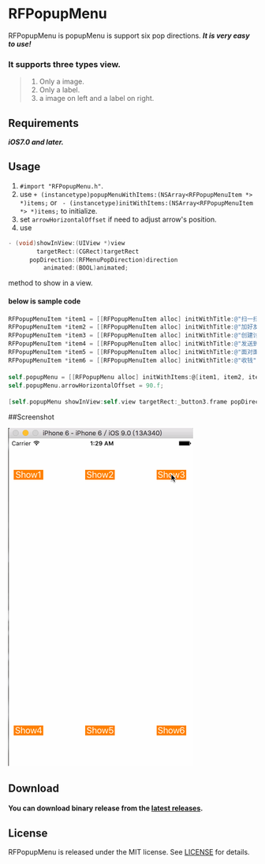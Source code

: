 # RFPopupMenu
RFPopupMenu is popupMenu is support  six pop directions.
***It is very easy to use!***

### It supports three types view.
> 1. Only a image.
> 2. Only a label.
> 3. a image on left and a label on right.


##  Requirements
_**iOS7.0 and later.**_


##  Usage
1. `#import "RFPopupMenu.h"`.
2. use `+ (instancetype)popupMenuWithItems:(NSArray<RFPopupMenuItem *> *)items;` or ` - (instancetype)initWithItems:(NSArray<RFPopupMenuItem *> *)items;` to initialize.
3. set `arrowHorizontalOffset` if need to adjust arrow's position.
4. use

```objective-c
- (void)showInView:(UIView *)view
        targetRect:(CGRect)targetRect
      popDirection:(RFMenuPopDirection)direction
          animated:(BOOL)animated;
```

method to show in a view.



#### below is sample code
```objective-c
RFPopupMenuItem *item1 = [[RFPopupMenuItem alloc] initWithTitle:@"扫一扫" image:[UIImage imageNamed:@"scan"] target:self action:@selector(itemClicked:)];
RFPopupMenuItem *item2 = [[RFPopupMenuItem alloc] initWithTitle:@"加好友" image:[UIImage imageNamed:@"add"] target:self action:@selector(itemClicked:)];
RFPopupMenuItem *item3 = [[RFPopupMenuItem alloc] initWithTitle:@"创建讨论组" image:[UIImage imageNamed:@"chat"] target:self action:@selector(itemClicked:)];
RFPopupMenuItem *item4 = [[RFPopupMenuItem alloc] initWithTitle:@"发送到电脑" image:[UIImage imageNamed:@"computer"] target:self action:@selector(itemClicked:)];
RFPopupMenuItem *item5 = [[RFPopupMenuItem alloc] initWithTitle:@"面对面传" image:[UIImage imageNamed:@"change"] target:self action:@selector(itemClicked:)];
RFPopupMenuItem *item6 = [[RFPopupMenuItem alloc] initWithTitle:@"收钱" image:[UIImage imageNamed:@"money"] target:self action:@selector(itemClicked:)];

self.popupMenu = [[RFPopupMenu alloc] initWithItems:@[item1, item2, item3, item4, item5, item6]];
self.popupMenu.arrowHorizontalOffset = 90.f;

[self.popupMenu showInView:self.view targetRect:_button3.frame popDirection:RFMenuPopDirectionTopRight animated:YES];
```

##Screenshot

![(Screenshot)](https://github.com/wangruofeng/RFPopupMenu/blob/master/Sample.gif)



##  Download
####  You can download binary release from the [latest releases](https://github.com/wangruofeng/RFPopupMenu/archive/master.zip).


## License
RFPopupMenu is released under the MIT license. See [LICENSE](/LICENSE) for details.
